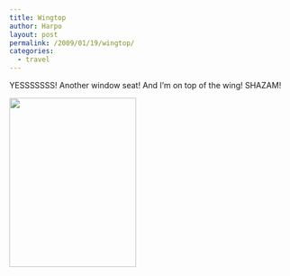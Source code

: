 ```yaml
---
title: Wingtop
author: Harpo
layout: post
permalink: /2009/01/19/wingtop/
categories:
  - travel
---
```

YESSSSSSS! Another window seat! And I&#8217;m on top of the wing! SHAZAM!

[<img src="http://harpojaeger.com/wp-content/uploads/2009/01/p-640-480-7e45772c-e184-4ed9-829d-01383cfe95b3.jpeg" alt="" width="225" height="300" class="alignnone size-full wp-image-364" />][1]

 [1]: http://harpojaeger.com/wp-content/uploads/2009/01/p-640-480-7e45772c-e184-4ed9-829d-01383cfe95b3.jpeg